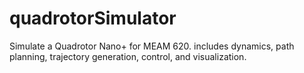 quadrotorSimulator
==================

Simulate a Quadrotor Nano+ for MEAM 620. includes dynamics, path planning, trajectory generation, control, and visualization.
